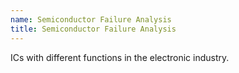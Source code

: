 ```yaml
---
name: Semiconductor Failure Analysis
title: Semiconductor Failure Analysis
---
```


ICs with different functions in the electronic industry.
